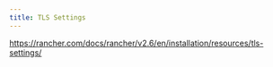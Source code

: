 ```yaml
---
title: TLS Settings
---
```


https://rancher.com/docs/rancher/v2.6/en/installation/resources/tls-settings/